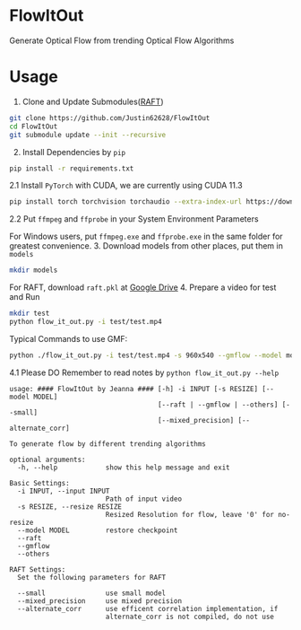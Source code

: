# FlowItOut
Generate Optical Flow from trending Optical Flow Algorithms

# Usage
1. Clone and Update Submodules([RAFT](https://github.com/princeton-vl/RAFT))
```bash
git clone https://github.com/Justin62628/FlowItOut
cd FlowItOut
git submodule update --init --recursive
```
2. Install Dependencies by `pip`
```bash
pip install -r requirements.txt
```
2.1 Install `PyTorch` with CUDA, we are currently using CUDA 11.3
```bash
pip install torch torchvision torchaudio --extra-index-url https://download.pytorch.org/whl/cu113
```
2.2 Put `ffmpeg` and `ffprobe` in your System Environment Parameters

For Windows users, put `ffmpeg.exe` and `ffprobe.exe` in the same folder for greatest convenience.
3. Download models from other places, put them in `models`
```bash
mkdir models
```
For RAFT, download `raft.pkl` at [Google Drive](https://drive.google.com/drive/folders/1sWDsfuZ3Up38EUQt7-JDTT1HcGHuJgvT)
4. Prepare a video for test and Run
```bash
mkdir test
python flow_it_out.py -i test/test.mp4
```
Typical Commands to use GMF:
```bash
python ./flow_it_out.py -i test/test.mp4 -s 960x540 --gmflow --model models/flownet.pkl
```
4.1 Please DO Remember to read notes by ```python flow_it_out.py --help```
```
usage: #### FlowItOut by Jeanna #### [-h] -i INPUT [-s RESIZE] [--model MODEL]
                                     [--raft | --gmflow | --others] [--small] 
                                     [--mixed_precision] [--alternate_corr]   

To generate flow by different trending algorithms

optional arguments:
  -h, --help            show this help message and exit

Basic Settings:
  -i INPUT, --input INPUT
                        Path of input video
  -s RESIZE, --resize RESIZE
                        Resized Resolution for flow, leave '0' for no-resize
  --model MODEL         restore checkpoint
  --raft
  --gmflow
  --others

RAFT Settings:
  Set the following parameters for RAFT

  --small               use small model
  --mixed_precision     use mixed precision
  --alternate_corr      use efficent correlation implementation, if
                        alternate_corr is not compiled, do not use

```
